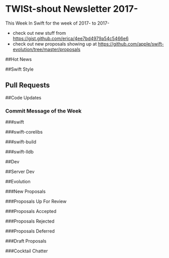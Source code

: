 # TWISt-shout Newsletter 2017-
This Week In Swift for the week of 2017- to 2017-

* check out new stuff from https://gist.github.com/erica/4ee7bd4979a54c5466e6
* check out new proposals showing up at https://github.com/apple/swift-evolution/tree/master/proposals

##Hot News

##Swift Style

## Pull Requests

##Code Updates

### Commit Message of the Week

###swift
  
###swift-corelibs

###swift-build

###swift-lldb

##Dev

##Server Dev

##Evolution

###New Proposals

###Proposals Up For Review

###Proposals Accepted

###Proposals Rejected

###Proposals Deferred
  
###Draft Proposals

###Cocktail Chatter

